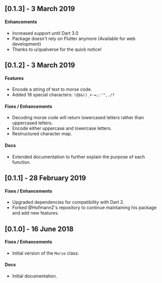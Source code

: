 ## [0.1.3] - 3 March 2019

#### Enhancements

- Increased support until Dart 3.0
- Package doesn't rely on Flutter anymore (Available for web development)
- Thanks to u/qualverse for the quick notice!

## [0.1.2] - 3 March 2019

#### Features

- Encode a string of text to morse code.
- Added 18 special characters: `!@$&()_+-=;:'",./?`

#### Fixes / Enhancements

- Decoding morse code will return lowercased letters rather than uppercased letters.
- Encode either uppercase and lowercase letters.
- Restructured character map.

#### Docs

- Extended documentation to further explain the purpose of each function.

## [0.1.1] - 28 February 2019

#### Fixes / Enhancements

- Upgraded dependencies for compatibility with Dart 2.
- Forked @HofmannZ's repository to continue maintaining his package and add new features.

## [0.1.0] - 16 June 2018

#### Fixes / Enhancements

- Initial version of the `Morse` class.

#### Docs

- Initial documentation.
